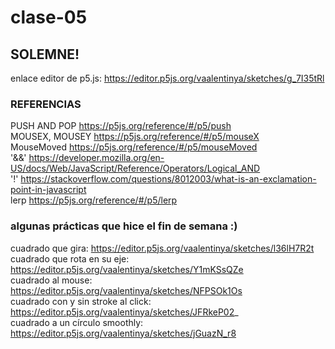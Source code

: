 # clase-05

## SOLEMNE! 
 enlace editor de p5.js: https://editor.p5js.org/vaalentinya/sketches/g_7I35tRl

### REFERENCIAS

  PUSH AND POP https://p5js.org/reference/#/p5/push
  <br>
  MOUSEX, MOUSEY https://p5js.org/reference/#/p5/mouseX
  <br>
  MouseMoved https://p5js.org/reference/#/p5/mouseMoved
  <br>
  '&&' https://developer.mozilla.org/en-US/docs/Web/JavaScript/Reference/Operators/Logical_AND
  <br>
  '!' https://stackoverflow.com/questions/8012003/what-is-an-exclamation-point-in-javascript
  <br>
  lerp https://p5js.org/reference/#/p5/lerp

### algunas prácticas que hice el fin de semana :)
  cuadrado que gira: https://editor.p5js.org/vaalentinya/sketches/l36lH7R2t
  <br>
  cuadrado que rota en su eje: https://editor.p5js.org/vaalentinya/sketches/Y1mKSsQZe
  <br>
  cuadrado al mouse: https://editor.p5js.org/vaalentinya/sketches/NFPSOk1Os
  <br>
  cuadrado con y sin stroke al click: https://editor.p5js.org/vaalentinya/sketches/JFRkeP02_
  <br>
  cuadrado a un círculo smoothly: https://editor.p5js.org/vaalentinya/sketches/jGuazN_r8
